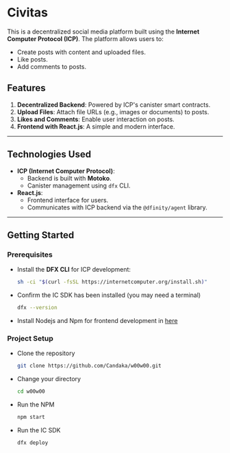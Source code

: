 # Civitas
This is a decentralized social media platform built using the **Internet Computer Protocol (ICP)**. The platform allows users to:
- Create posts with content and uploaded files.
- Like posts.
- Add comments to posts.

## Features
1. **Decentralized Backend**: Powered by ICP's canister smart contracts.
2. **Upload Files**: Attach file URLs (e.g., images or documents) to posts.
3. **Likes and Comments**: Enable user interaction on posts.
4. **Frontend with React.js**: A simple and modern interface.

---

## **Technologies Used**
- **ICP (Internet Computer Protocol)**:
  - Backend is built with **Motoko**.
  - Canister management using `dfx` CLI.
- **React.js**:
  - Frontend interface for users.
  - Communicates with ICP backend via the `@dfinity/agent` library.

---

## **Getting Started**

### Prerequisites
- Install the **DFX CLI** for ICP development:
  ```bash
  sh -ci "$(curl -fsSL https://internetcomputer.org/install.sh)"
- Confirm the IC SDK has been installed (you may need a terminal)
  ```bash
  dfx --version
- Install Nodejs and Npm for frontend development in [here](https://nodejs.org/en)

### Project Setup
- Clone the repository
  ```bash
  git clone https://github.com/Candaka/w00w00.git
- Change your directory
  ```bash
  cd w00w00
- Run the NPM
  ```bash
  npm start
- Run the IC SDK
  ```bash
  dfx deploy




